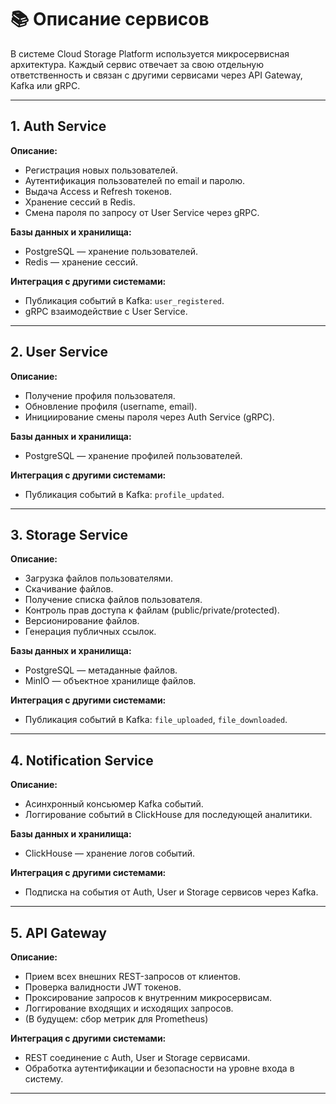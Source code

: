 # 📚 Описание сервисов

В системе Cloud Storage Platform используется микросервисная архитектура. Каждый сервис отвечает за свою отдельную ответственность и связан с другими сервисами через API Gateway, Kafka или gRPC.

---

## 1. Auth Service

**Описание:**
- Регистрация новых пользователей.
- Аутентификация пользователей по email и паролю.
- Выдача Access и Refresh токенов.
- Хранение сессий в Redis.
- Смена пароля по запросу от User Service через gRPC.

**Базы данных и хранилища:**
- PostgreSQL — хранение пользователей.
- Redis — хранение сессий.

**Интеграция с другими системами:**
- Публикация событий в Kafka: `user_registered`.
- gRPC взаимодействие с User Service.

---

## 2. User Service

**Описание:**
- Получение профиля пользователя.
- Обновление профиля (username, email).
- Инициирование смены пароля через Auth Service (gRPC).

**Базы данных и хранилища:**
- PostgreSQL — хранение профилей пользователей.

**Интеграция с другими системами:**
- Публикация событий в Kafka: `profile_updated`.

---

## 3. Storage Service

**Описание:**
- Загрузка файлов пользователями.
- Скачивание файлов.
- Получение списка файлов пользователя.
- Контроль прав доступа к файлам (public/private/protected).
- Версионирование файлов.
- Генерация публичных ссылок.

**Базы данных и хранилища:**
- PostgreSQL — метаданные файлов.
- MinIO — объектное хранилище файлов.

**Интеграция с другими системами:**
- Публикация событий в Kafka: `file_uploaded`, `file_downloaded`.

---

## 4. Notification Service

**Описание:**
- Асинхронный консьюмер Kafka событий.
- Логгирование событий в ClickHouse для последующей аналитики.

**Базы данных и хранилища:**
- ClickHouse — хранение логов событий.

**Интеграция с другими системами:**
- Подписка на события от Auth, User и Storage сервисов через Kafka.

---

## 5. API Gateway

**Описание:**
- Прием всех внешних REST-запросов от клиентов.
- Проверка валидности JWT токенов.
- Проксирование запросов к внутренним микросервисам.
- Логгирование входящих и исходящих запросов.
- (В будущем: сбор метрик для Prometheus)

**Интеграция с другими системами:**
- REST соединение с Auth, User и Storage сервисами.
- Обработка аутентификации и безопасности на уровне входа в систему.

---
